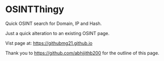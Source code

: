 # OSINTThingy
Quick OSINT search for Domain, IP and Hash. 

Just a quick alteration to an existing OSINT page. 

Vist page at: https://githubmg21.github.io

Thank you to https://github.com/abhijithb200 for the outline of this page. 
